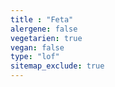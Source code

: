 ```yaml
---
title : "Feta"
alergene: false
vegetarien: true
vegan: false
type: "lof"
sitemap_exclude: true
--- 
```

